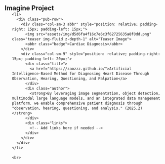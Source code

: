 <h2 id="publications" style="margin: 2px 0px -15px;">Imagine Project</h2>

<div class="publications">
  <ol class="bibliography">

    <li>
      <div class="pub-row">
        <div class="col-sm-3 abbr" style="position: relative; padding-right: 15px; padding-left: 15px;">
          <img src="assets/img/d5d6fa4f16c7e6c3f62725635a8f0dd.png" class="teaser img-fluid z-depth-1" alt="Teaser Image">
          <abbr class="badge">Cardiac Diagnosis</abbr>
        </div>
        <div class="col-sm-9" style="position: relative; padding-right: 15px; padding-left: 20px;">
          <div class="title">
            <a href="https://zaozzz.github.io/">Artificial Intelligence-Based Method for Diagnosing Heart Disease Through Observation, Hearing, Questioning, and Palpation</a>
          </div>
          <div class="author">
            <strong>By leveraging image segmentation, object detection, multimodal large language models, and an integrated data management platform, we enable comprehensive patient diagnosis through "observation, hearing, questioning, and analysis." (2025,2)</strong>
          </div>
          <div class="links">
            <!-- Add links here if needed -->
          </div>
        </div>
      </div>
    </li>

    <br>

  </ol>
</div>
